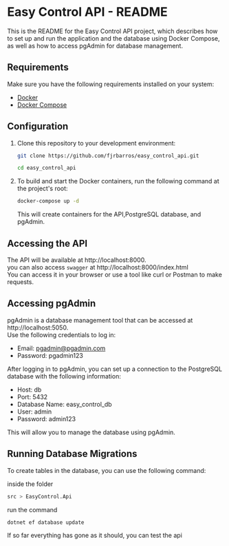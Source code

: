 # Easy Control API - README

This is the README for the Easy Control API project, which describes how to set up and run the application and the database using Docker Compose, as well as how to access pgAdmin for database management.

## Requirements

Make sure you have the following requirements installed on your system:

- [Docker](https://www.docker.com/get-started)
- [Docker Compose](https://docs.docker.com/compose/install/)

## Configuration

1. Clone this repository to your development environment:

    ```bash
    git clone https://github.com/fjrbarros/easy_control_api.git

    cd easy_control_api
    ```

2. To build and start the Docker containers, run the following command at the project's root:
     ```bash
    docker-compose up -d
    ```
    This will create containers for the API,PostgreSQL database, and pgAdmin.

## Accessing the API
The API will be available at http://localhost:8000. 
<br>
you can also access `swagger` at http://localhost:8000/index.html
<br>
You can access it in your browser or use a tool like curl or Postman to make requests.

## Accessing pgAdmin
pgAdmin is a database management tool that can be accessed at http://localhost:5050. 
<br>
Use the following credentials to log in:

 - Email: pgadmin@pgadmin.com
 - Password: pgadmin123

After logging in to pgAdmin, you can set up a connection to the PostgreSQL database with the following information:

 - Host: db
 - Port: 5432
 - Database Name: easy_control_db
 - User: admin
 - Password: admin123

This will allow you to manage the database using pgAdmin.

## Running Database Migrations
To create tables in the database, you can use the following command:

inside the folder
  ```bash
  src > EasyControl.Api
  ```

  run the command

  ```bash
  dotnet ef database update
  ```

If so far everything has gone as it should, you can test the api
